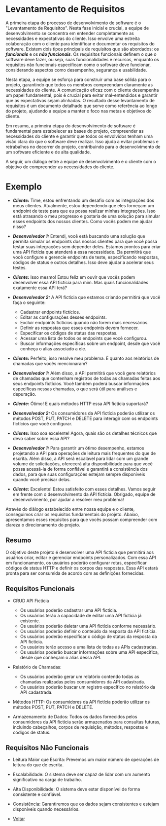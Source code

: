# Levantamento de Requisitos

A primeira etapa do processo de desenvolvimento de software é o "Levantamento de Requisitos". Nesta fase inicial e crucial, a equipe de desenvolvimento se concentra em entender completamente as necessidades e expectativas do cliente. Isso envolve uma estreita colaboração com o cliente para identificar e documentar os requisitos do software. Existem dois tipos principais de requisitos que são abordados: os ***funcionais*** e os ***não funcionais***. Os requisitos funcionais definem o que o software deve fazer, ou seja, suas funcionalidades e recursos, enquanto os requisitos não funcionais especificam como o software deve funcionar, considerando aspectos como desempenho, segurança e usabilidade.

Nesta etapa, a equipe se esforça para construir uma base sólida para o projeto, garantindo que todos os membros compreendam claramente as necessidades do cliente. A comunicação eficaz com o cliente desempenha um papel fundamental, pois é crucial para evitar mal-entendidos e garantir que as expectativas sejam alinhadas. O resultado desse levantamento de requisitos é um documento detalhado que serve como referência ao longo do projeto, ajudando a equipe a manter o foco nas metas e objetivos do cliente.

Em resumo, a primeira etapa do desenvolvimento de software é fundamental para estabelecer as bases do projeto, compreender as necessidades do cliente e garantir que todos os envolvidos tenham uma visão clara do que o software deve realizar. Isso ajuda a evitar problemas e retrabalhos no decorrer do projeto, contribuindo para o desenvolvimento de um software eficiente e de alta qualidade.

A seguir, um diálogo entre a equipe de desenvolvimento e o cliente com o objetivo de compreender as necessidades do cliente.

# Exemplo

- ***Cliente:*** Time, estou enfrentando um desafio com as integrações dos meus clientes. Atualmente, estou dependendo que eles forneçam um endpoint de teste para que eu possa realizar minhas integrações. Isso está atrasando o meu progresso e gostaria de uma solução para simular esses endpoints dos nossos clientes. Como vocês podem me ajudar nisso?

- ***Desenvolvedor 1:*** Entendi, você está buscando uma solução que permita simular os endpoints dos nossos clientes para que você possa testar suas integrações sem depender deles. Estamos prontos para criar uma API fictícia que atenderá a essa necessidade. Ela permitirá que você configure e gerencie endpoints de teste, especificando respostas, códigos de status e outros detalhes. Isso deve ajudar a acelerar seus testes.

- ***Cliente:*** Isso mesmo! Estou feliz em ouvir que vocês podem desenvolver essa API fictícia para mim. Mas quais funcionalidades exatamente essa API terá?

- ***Desenvolvedor 2:*** A API fictícia que estamos criando permitirá que você faça o seguinte:
    - Cadastrar endpoints fictícios.
    - Editar as configurações desses endpoints.
    - Excluir endpoints fictícios quando não forem mais necessários.
    - Definir as respostas que esses endpoints devem fornecer.
    - Especificar os códigos de status das respostas.
    - Acessar uma lista de todos os endpoints que você configurou.
    - Buscar informações específicas sobre um endpoint, desde que você conheça o alias associado a ele.

- ***Cliente:*** Perfeito, isso resolve meu problema. E quanto aos relatórios de chamadas que vocês mencionaram?

- ***Desenvolvedor 1:*** Além disso, a API permitirá que você gere relatórios de chamadas que contenham registros de todas as chamadas feitas aos seus endpoints fictícios. Você também poderá buscar informações específicas nessas chamadas, o que será útil para análises e depuração.

- ***Cliente:*** Ótimo! E quais métodos HTTP essa API fictícia suportará?

- ***Desenvolvedor 2:*** Os consumidores da API fictícia poderão utilizar os métodos POST, PUT, PATCH e DELETE para interagir com os endpoints fictícios que você configurar.

- ***Cliente:*** Isso soa excelente! Agora, quais são os detalhes técnicos que devo saber sobre essa API?

- ***Desenvolvedor 1:*** Para garantir um ótimo desempenho, estamos projetando a API para operações de leitura mais frequentes do que de escrita. Além disso, a API será escalável para lidar com um grande volume de solicitações, oferecerá alta disponibilidade para que você possa acessá-la de forma confiável e garantirá a consistência dos dados, para que suas configurações estejam sempre disponíveis quando você precisar delas.

- ***Cliente:*** Excelente! Estou satisfeito com esses detalhes. Vamos seguir em frente com o desenvolvimento da API fictícia. Obrigado, equipe de desenvolvimento, por ajudar a resolver meu problema!


Através do diálogo estabelecido entre nossa equipe e o cliente, conseguimos criar os requisitos fundamentais do projeto. Abaixo, apresentamos esses requisitos para que vocês possam compreender com clareza o direcionamento do projeto.

## Resumo

O objetivo deste projeto é desenvolver uma API fictícia que permitirá aos usuários criar, editar e gerenciar endpoints personalizados. Com essa API em funcionamento, os usuários poderão configurar rotas, especificar códigos de status HTTP e definir os corpos das respostas. Essa API estará pronta para ser consumida de acordo com as definições fornecidas.

## Requisitos Funcionais

- CRUD API Fictícia
    - Os usuários poderão cadastrar uma API fictícia.
    - Os usuários terão a capacidade de editar uma API fictícia já existente.
    - Os usuários poderão deletar uma API fictícia conforme necessário.
    - Os usuários poderão definir o conteúdo da resposta da API fictícia.
    - Os usuários poderão especificar o código de status da resposta da API fictícia.
    - Os usuários terão acesso a uma lista de todas as APIs cadastradas.
    - Os usuários poderão buscar informações sobre uma API específica, desde que conheçam o alias dessa API.

- Relatório de Chamadas: 
    - Os usuários poderão gerar um relatório contendo todas as chamadas realizadas pelos consumidores da API cadastrada.
    - Os usuários poderão buscar um registro específico no relatório da API cadastrada.

- Métodos HTTP: Os consumidores da API fictícia poderão utilizar os métodos POST, PUT, PATCH e DELETE.
- Armazenamento de Dados: Todos os dados fornecidos pelos consumidores da API fictícia serão armazenados para consultas futuras, incluindo cabeçalhos, corpos de requisição, métodos, respostas e códigos de status.

## Requisitos Não Funcionais

- Leitura Maior que Escrita: Prevemos um maior número de operações de leitura do que de escrita.
- Escalabilidade: O sistema deve ser capaz de lidar com um aumento significativo na carga de trabalho.
- Alta Disponibilidade: O sistema deve estar disponível de forma consistente e confiável.
- Consistência: Garantiremos que os dados sejam consistentes e estejam disponíveis quando necessários.

- [Voltar](7-metodologia.md)